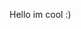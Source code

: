 <body>
<p>Hello im cool :)</p>
</body>

<!---
NeckCrank/NeckCrank is a ✨ special ✨ repository because its `README.md` (this file) appears on your GitHub profile.
You can click the Preview link to take a look at your changes.
--->
